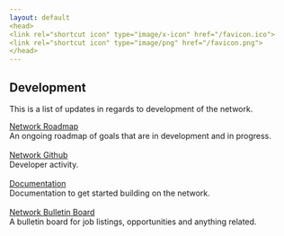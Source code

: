 ```yaml
---
layout: default
<head>
<link rel="shortcut icon" type="image/x-icon" href="/favicon.ico">
<link rel="shortcut icon" type="image/png" href="/favicon.png">
</head>
---
```

## Development
This is a list of updates in regards to development of the network.

<a href="https://networkfund.notion.site/networkfund/roadmap-00c0948c1a3e4fd0b2f6510b5d410ac8" target="_blank">Network Roadmap</a>
<br>
An ongoing roadmap of goals that are in development and in progress. 
<br>
<br>
<a href="https://github.com/networkfund" target="_blank">Network Github</a>
<br>
Developer activity.
<br>
<br>
<a href="https://github.com/networkfund" target="_blank">Documentation</a>
<br>
Documentation to get started building on the network.
<br>
<br>
<a href="https://networkfund.notion.site/Job-Board-1497e87749b04767b98a75094654ae79" target="_blank">Network Bulletin Board</a>
<br>
A bulletin board for job listings, opportunities and anything related.
<br>
<br>



